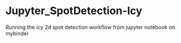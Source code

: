 # Jupyter_SpotDetection-Icy
Running the icy 2d spot detection workflow from jupyter notebook on mybinder
